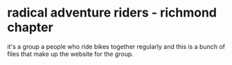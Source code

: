 # radical adventure riders - richmond chapter

it's a group a people who ride bikes together regularly and this is a bunch of files that make up the website for the group.
